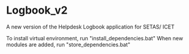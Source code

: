 # Logbook_v2
A new version of the Helpdesk Logbook application for SETAS/ ICET

To install virtual environment, run "install_dependencies.bat"
When new modules are added, run "store_dependencies.bat"
